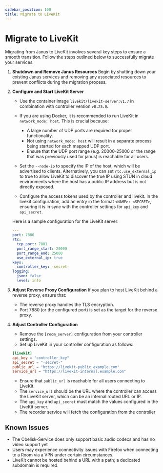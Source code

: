 ```yaml
---
sidebar_position: 100
title: Migrate to LiveKit
---
```


# Migrate to LiveKit

Migrating from Janus to LiveKit involves several key steps to ensure a smooth transition. Follow the steps outlined below to successfully migrate your services.

1. **Shutdown and Remove Janus Resources**
    Begin by shutting down your existing Janus services and removing any associated resources to prevent conflicts during the migration process.

2. **Configure and Start LiveKit Server**
    - Use the container image `livekit/livekit-server:v1.7` in combination with controller version `v0.25.0`.
    - If you are using Docker, it is recommended to run LiveKit in `network_mode: host`. This is crucial because:
        - A large number of UDP ports are required for proper functionality.
        - Not using `network_mode: host` will result in a separate process being started for each mapped UDP port.
        - Ensure that the UDP port range (e.g. 20000-25000 or the range that was previously used for janus) is reachable for all users.

    - Set the `--node-ip` to specify the IP of the host, which will be advertised to clients. Alternatively, you can set `rtc.use_external_ip` to true to allow LiveKit to discover the true IP using STUN in cloud environments where the host has a public IP address but is not directly exposed.

    - Configure the access tokens used by the controller and livekit. In the livekit configuration, add an entry in the format `<NAME>: <SECRET>`, ensuring it is in sync with the controller settings for `api_key` and `api_secret`.

    Here is a sample configuration for the LiveKit server:

    ```yaml
    ---
    port: 7880
    rtc:
      tcp_port: 7881
      port_range_start: 20000
      port_range_end: 25000
      use_external_ip: true
    keys:
      controller_key: -secret-
    logging:
      json: false
      level: info
    ```

3. **Adjust Reverse Proxy Configuration**
    If you plan to host LiveKit behind a reverse proxy, ensure that:
    - The reverse proxy handles the TLS encryption.
    - Port 7880 (or the configured port) is set as the target for the reverse proxy.

4. **Adjust Controller Configuration**
    - Remove the `[room_server]` configuration from your controller settings.
    - Set up LiveKit in your controller configuration as follows:

    ```toml
    [livekit]
    api_key = "controller_key"
    api_secret = "-secret-"
    public_url = "https://livekit-public.example.com"
    service_url = "https://livekit-internal.example.com"
    ```

    - Ensure that `public_url` is reachable for all users connecting to LiveKit.
    - The `service_url` should be the URL where the controller can access the LiveKit server, which can be an internal routed URL or IP.
    - The `api_key` and `api_secret` must match the values configured in the LiveKit server.
    - The recorder service will fetch the configuration from the controller

## Known Issues

- The Obelisk-Service does only support basic audio codecs and has no video support yet
- Users may experience connectivity issues with Firefox when connecting to a Room via a VPN under certain circumstances.
- LiveKit cannot be hosted behind a URL with a path; a dedicated subdomain is required.
